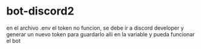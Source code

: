 # bot-discord2

en el archivo .env el token no funcion, se debe ir a discord developer y generar un nuevo token para guardarlo alli en la variable y pueda funcionar el bot
